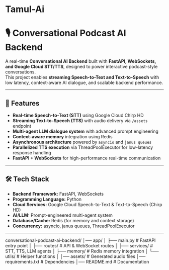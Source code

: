 # Tamul-Ai
# 🎙️ Conversational Podcast AI Backend

A real-time **Conversational AI Backend** built with **FastAPI, WebSockets, and Google Cloud STT/TTS**, designed to power interactive podcast-style conversations.  
This project enables **streaming Speech-to-Text and Text-to-Speech** with low latency, context-aware AI dialogue, and scalable backend performance.

---

## 🚀 Features

- **Real-time Speech-to-Text (STT)** using Google Cloud Chirp HD  
- **Streaming Text-to-Speech (TTS)** with audio delivery via `/assets` endpoint  
- **Multi-agent LLM dialogue system** with advanced prompt engineering  
- **Context-aware memory** integration using Redis  
- **Asynchronous architecture** powered by `asyncio` and `janus queues`  
- **Parallelized TTS execution** via ThreadPoolExecutor for low-latency response handling  
- **FastAPI + WebSockets** for high-performance real-time communication  

---

## 🛠️ Tech Stack

- **Backend Framework:** FastAPI, WebSockets  
- **Programming Language:** Python  
- **Cloud Services:** Google Cloud Speech-to-Text & Text-to-Speech (Chirp HD)  
- **AI/LLM:** Prompt-engineered multi-agent system  
- **Database/Cache:** Redis (for memory and context storage)  
- **Concurrency:** asyncio, janus queues, ThreadPoolExecutor  

---

conversational-podcast-ai-backend/
│── app/
│ ├── main.py # FastAPI entry point
│ ├── routes/ # API & WebSocket routes
│ ├── services/ # STT, TTS, LLM agents
│ ├── memory/ # Redis memory integration
│ └── utils/ # Helper functions
│
│── assets/ # Generated audio files
│── requirements.txt # Dependencies
│── README.md # Documentation
